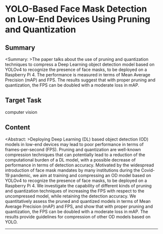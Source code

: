 # YOLO-Based Face Mask Detection on Low-End Devices Using Pruning and Quantization

## Summary

<Summary: >The paper talks about the use of pruning and quantization techniques to compress a Deep Learning object detection model based on YOLOv4 to recognize the presence of face masks, to be deployed on a Raspberry Pi 4. The performance is measured in terms of Mean Average Precision (mAP) and FPS. The results suggest that with proper pruning and quantization, the FPS can be doubled with a moderate loss in mAP.


## Target Task

computer vision

## Content

<Abstract: >Deploying Deep Learning (DL) based object detection (OD) models in low-end devices may lead to poor performance in terms of frames-per-second (FPS). Pruning and quantization are well-known compression techniques that can potentially lead to a reduction of the computational burden of a DL model, with a possible decrease of performance in terms of detection accuracy. Motivated by the widespread introduction of face mask mandates by many institutions during the Covid-19 pandemic, we aim at training and compressing an OD model based on YOLOv4 to recognize the presence of face masks, to be deployed on a Raspberry Pi 4. We investigate the capability of different kinds of pruning and quantization techniques of increasing the FPS with respect to the uncompressed model, while retaining the detection accuracy. We quantitatively assess the pruned and quantized models in terms of Mean Average Precision (mAP) and FPS, and show that with proper pruning and quantization, the FPS can be doubled with a moderate loss in mAP. The results provide guidelines for compression of other OD models based on YOLO.



---

